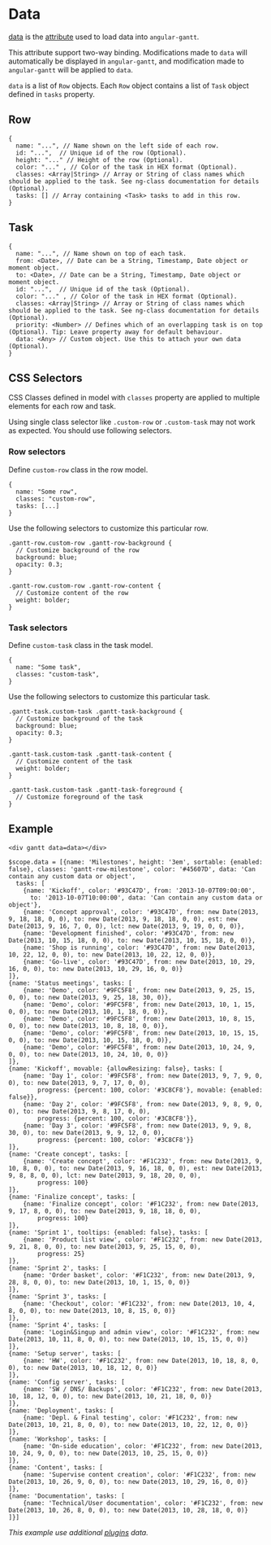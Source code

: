 # Data

[data](attributes.md#data) is the [attribute](attributes.md) used to load data into `angular-gantt`.

This attribute support two-way binding. Modifications made to `data` will automatically be displayed in `angular-gantt`,
and modification made to `angular-gantt` will be applied to `data`.

`data` is a list of `Row` objects. Each `Row` object contains a list of `Task` object defined in `tasks` property. 

## Row

    {
      name: "...", // Name shown on the left side of each row.
      id: "...",  // Unique id of the row (Optional).
      height: "..." // Height of the row (Optional).
      color: "..." , // Color of the task in HEX format (Optional).
      classes: <Array|String> // Array or String of class names which should be applied to the task. See ng-class documentation for details (Optional).
      tasks: [] // Array containing <Task> tasks to add in this row.
    }

## Task

    {
      name: "...", // Name shown on top of each task.
      from: <Date>, // Date can be a String, Timestamp, Date object or moment object.
      to: <Date>, // Date can be a String, Timestamp, Date object or moment object.
      id: "...",  // Unique id of the task (Optional).
      color: "..." , // Color of the task in HEX format (Optional).
      classes: <Array|String> // Array or String of class names which should be applied to the task. See ng-class documentation for details (Optional).
      priority: <Number> // Defines which of an overlapping task is on top (Optional). Tip: Leave property away for default behaviour.
      data: <Any> // Custom object. Use this to attach your own data (Optional).
    }

## CSS Selectors

CSS Classes defined in model with `classes` property are applied to multiple elements for each row and task. 

Using single class selector like `.custom-row` or `.custom-task` may not work as expected. You should use following selectors.

### Row selectors

Define `custom-row` class in the row model.

    {
      name: "Some row",
      classes: "custom-row",
      tasks: [...]
    }

Use the following selectors to customize this particular row.

    .gantt-row.custom-row .gantt-row-background {
      // Customize background of the row
      background: blue;
      opacity: 0.3;
    }
    
    .gantt-row.custom-row .gantt-row-content {
      // Customize content of the row
      weight: bolder;
    }

### Task selectors

Define `custom-task` class in the task model.

    {
      name: "Some task",
      classes: "custom-task",
    }

Use the following selectors to customize this particular task.

    .gantt-task.custom-task .gantt-task-background {
      // Customize background of the task
      background: blue;
      opacity: 0.3;
    }
    
    .gantt-task.custom-task .gantt-task-content {
      // Customize content of the task
      weight: bolder;
    }
    
    .gantt-task.custom-task .gantt-task-foreground {
      // Customize foreground of the task
    }

## Example

    <div gantt data=data></div>

<!-- -->

    $scope.data = [{name: 'Milestones', height: '3em', sortable: {enabled: false}, classes: 'gantt-row-milestone', color: '#45607D', data: 'Can contain any custom data or object',
      tasks: [
        {name: 'Kickoff', color: '#93C47D', from: '2013-10-07T09:00:00', 
          to: '2013-10-07T10:00:00', data: 'Can contain any custom data or object'},
        {name: 'Concept approval', color: '#93C47D', from: new Date(2013, 9, 18, 18, 0, 0), to: new Date(2013, 9, 18, 18, 0, 0), est: new Date(2013, 9, 16, 7, 0, 0), lct: new Date(2013, 9, 19, 0, 0, 0)},
        {name: 'Development finished', color: '#93C47D', from: new Date(2013, 10, 15, 18, 0, 0), to: new Date(2013, 10, 15, 18, 0, 0)},
        {name: 'Shop is running', color: '#93C47D', from: new Date(2013, 10, 22, 12, 0, 0), to: new Date(2013, 10, 22, 12, 0, 0)},
        {name: 'Go-live', color: '#93C47D', from: new Date(2013, 10, 29, 16, 0, 0), to: new Date(2013, 10, 29, 16, 0, 0)}
    ]},
    {name: 'Status meetings', tasks: [
        {name: 'Demo', color: '#9FC5F8', from: new Date(2013, 9, 25, 15, 0, 0), to: new Date(2013, 9, 25, 18, 30, 0)},
        {name: 'Demo', color: '#9FC5F8', from: new Date(2013, 10, 1, 15, 0, 0), to: new Date(2013, 10, 1, 18, 0, 0)},
        {name: 'Demo', color: '#9FC5F8', from: new Date(2013, 10, 8, 15, 0, 0), to: new Date(2013, 10, 8, 18, 0, 0)},
        {name: 'Demo', color: '#9FC5F8', from: new Date(2013, 10, 15, 15, 0, 0), to: new Date(2013, 10, 15, 18, 0, 0)},
        {name: 'Demo', color: '#9FC5F8', from: new Date(2013, 10, 24, 9, 0, 0), to: new Date(2013, 10, 24, 10, 0, 0)}
    ]},
    {name: 'Kickoff', movable: {allowResizing: false}, tasks: [
        {name: 'Day 1', color: '#9FC5F8', from: new Date(2013, 9, 7, 9, 0, 0), to: new Date(2013, 9, 7, 17, 0, 0),
            progress: {percent: 100, color: '#3C8CF8'}, movable: {enabled: false}},
        {name: 'Day 2', color: '#9FC5F8', from: new Date(2013, 9, 8, 9, 0, 0), to: new Date(2013, 9, 8, 17, 0, 0),
            progress: {percent: 100, color: '#3C8CF8'}},
        {name: 'Day 3', color: '#9FC5F8', from: new Date(2013, 9, 9, 8, 30, 0), to: new Date(2013, 9, 9, 12, 0, 0),
            progress: {percent: 100, color: '#3C8CF8'}}
    ]},
    {name: 'Create concept', tasks: [
        {name: 'Create concept', color: '#F1C232', from: new Date(2013, 9, 10, 8, 0, 0), to: new Date(2013, 9, 16, 18, 0, 0), est: new Date(2013, 9, 8, 8, 0, 0), lct: new Date(2013, 9, 18, 20, 0, 0),
            progress: 100}
    ]},
    {name: 'Finalize concept', tasks: [
        {name: 'Finalize concept', color: '#F1C232', from: new Date(2013, 9, 17, 8, 0, 0), to: new Date(2013, 9, 18, 18, 0, 0),
            progress: 100}
    ]},
    {name: 'Sprint 1', tooltips: {enabled: false}, tasks: [
        {name: 'Product list view', color: '#F1C232', from: new Date(2013, 9, 21, 8, 0, 0), to: new Date(2013, 9, 25, 15, 0, 0),
            progress: 25}
    ]},
    {name: 'Sprint 2', tasks: [
        {name: 'Order basket', color: '#F1C232', from: new Date(2013, 9, 28, 8, 0, 0), to: new Date(2013, 10, 1, 15, 0, 0)}
    ]},
    {name: 'Sprint 3', tasks: [
        {name: 'Checkout', color: '#F1C232', from: new Date(2013, 10, 4, 8, 0, 0), to: new Date(2013, 10, 8, 15, 0, 0)}
    ]},
    {name: 'Sprint 4', tasks: [
        {name: 'Login&Singup and admin view', color: '#F1C232', from: new Date(2013, 10, 11, 8, 0, 0), to: new Date(2013, 10, 15, 15, 0, 0)}
    ]},
    {name: 'Setup server', tasks: [
        {name: 'HW', color: '#F1C232', from: new Date(2013, 10, 18, 8, 0, 0), to: new Date(2013, 10, 18, 12, 0, 0)}
    ]},
    {name: 'Config server', tasks: [
        {name: 'SW / DNS/ Backups', color: '#F1C232', from: new Date(2013, 10, 18, 12, 0, 0), to: new Date(2013, 10, 21, 18, 0, 0)}
    ]},
    {name: 'Deployment', tasks: [
        {name: 'Depl. & Final testing', color: '#F1C232', from: new Date(2013, 10, 21, 8, 0, 0), to: new Date(2013, 10, 22, 12, 0, 0)}
    ]},
    {name: 'Workshop', tasks: [
        {name: 'On-side education', color: '#F1C232', from: new Date(2013, 10, 24, 9, 0, 0), to: new Date(2013, 10, 25, 15, 0, 0)}
    ]},
    {name: 'Content', tasks: [
        {name: 'Supervise content creation', color: '#F1C232', from: new Date(2013, 10, 26, 9, 0, 0), to: new Date(2013, 10, 29, 16, 0, 0)}
    ]},
    {name: 'Documentation', tasks: [
        {name: 'Technical/User documentation', color: '#F1C232', from: new Date(2013, 10, 26, 8, 0, 0), to: new Date(2013, 10, 28, 18, 0, 0)}
    ]}]

*This example use additional [plugins](plugins.md) data.*
